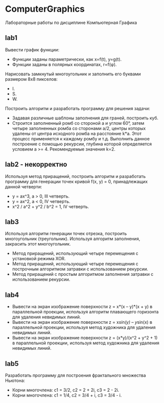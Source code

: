 # ComputerGraphics

Лабораторные работы по дисциплине Компьютерная Графика

## lab1
Вывести график функции:
-	Функции заданы параметрически, как x=f(t), y=g(t). 
-	Функции заданы в полярных координатах, r=f(φ). 

Нарисовать замкнутый многоугольник и заполнить его буквами размером 8x8 пикселов:
-	I.
-	S.
-	W.

Построить алгоритм и разработать программу для решения задачи:
-	Задавая различные шаблоны заполнения для граней, построить куб.
-	Строится заполненный ромб со стороной а и углом 60°, затем четыре заполненных ромба со сторонами а/2, центры которых удалены от центра исходного ромба на расстояние k*а. Этот процесс применяется к каждому ромбу и т.д. Выполнить данное построение с помощью рекурсии, глубина которой определяется условием а >= 4. Рекомендуемые значения k=2.

## lab2 - некорректно
Используя метод приращений, построить алгоритм и разработать программу для генерации точек кривой f(x, y) = 0, принадлежащих данной четверти:
-	y = ax^3, a > 0, III четверть.
-	y = ax^2, a < 0, IV четверть.
-	x^2 / a^2 + y^2 / b^2 = 1, IV четверть.

## lab3
Используя алгоритм генерации точек отрезка, построить многоугольник (треугольник). Используя алгоритм заполнения, закрасить этот многоугольник.
- Метод приращений, использующий четыре перемещения с установкой режима XOR.
- Метод приращений, использующий четыре перемещения с построчным алгоритмом затравки с использованием рекурсии. 
- Метод приращений с простым алгоритмом заполнения затравки с использованием рекурсии.

## lab4
- Вывести на экран изображение поверхности z = x*(x – y)*(x + y) в параллельной проекции, используя алгоритм плавающего горизонта для удаления невидимых линий.
- Вывести на экран изображение поверхности z = x*sin(y) – y*sin(x) в параллельной проекции, используя метод художника для удаления невидимых линий.
- Вывести на экран изображение поверхности z = (x*y)/(x^2 + y^2 + 1) в параллельной проекции, используя метод художника для удаления невидимых линий.

## lab5
Разработать программу для построения фрактального множества Ньютона:
- Корни многочлена: c1 = 3/2, c2 = 2 + 2i, c3 = 2 - 2i.
- Корни многочлена: c1 = 1/4, c2 = 3/4 + i, c3 = 3/4 - i.
